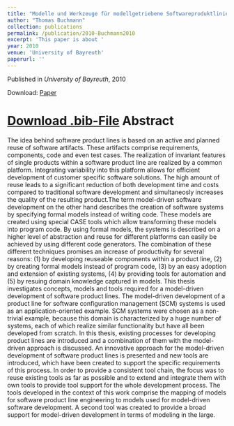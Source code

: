 ```yaml
---
title: "Modelle und Werkzeuge für modellgetriebene Softwareproduktlinien am Beispiel von Softwarekonfigurationsverwaltungssystemen"
author: "Thomas Buchmann"
collection: publications
permalink: /publication/2010-Buchmann2010
excerpt: 'This paper is about '
year: 2010
venue: 'University of Bayreuth'
paperurl: ''
---
```


Published in *University of Bayreuth*, 2010

Download: [Paper](http://opus.ub.uni-bayreuth.de/volltexte/2010/739/)

[Download .bib-File](http://tbuchmann.github.io/files/Buchmann2010.bib)
Abstract
=====

The idea behind software product lines is based on an active and planned reuse of software artifacts. These artifacts comprise requirements, components, code and even test cases. The realization of invariant features of single products within a software product line are realized by a common platform. Integrating variability into this platform allows for efficient development of customer specific software solutions. The high amount of reuse leads to a significant reduction of both development time and costs compared to traditional software development and simultaneosly increases the quality of the resulting product.The term model-driven software development on the other hand describes the creation of software systems by specifying formal models instead of writing code. These models are created using special CASE tools which allow transforming these models into program code. By using formal models, the systems is described on a higher level of abstraction and reuse for different platforms can easily be achieved by using different code generators. The combination of these different techniques promises an increase of productivity for several reasons: (1) by developing reuseable components within a product line, (2) by creating formal models instead of program code, (3) by an easy adoption and extension of existing systems, (4) by providing tools for automation and (5) by resuing domain knowledge captured in models. This thesis investigates concepts, models and tools required for a model-driven development of software product lines. The model-driven development of a product line for software configuration management (SCM) systems is used as an application-oriented example. SCM systems were chosen as a non-trivial example, because this domain is characterized by a huge number of systems, each of which realize similar functionality but have all been developed from scratch.  In this thesis, existing processes for developing product lines are introduced and a combination of them with the model-driven approach is discussed. An innovative approach for the model-driven development of software product lines is presented and new tools are introduced, which have been created to support the specific requirements of this process. In order to provide a consistent tool chain, the focus was to reuse existing tools as far as possible and to extend and integrate them with own tools to provide tool support for the whole development process. The tools developed in the context of this work comprise the mapping of models for software product line engineering to models used for model-driven software development. A second tool was created to provide a broad support for model-driven development in terms of modeling in the large.